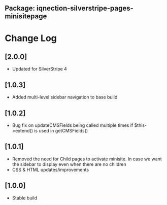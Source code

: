 ## Package: iqnection-silverstripe-pages-minisitepage
# Change Log


## [2.0.0]
- Updated for SilverStripe 4

## [1.0.3]
- Added multi-level sidebar navigation to base build

## [1.0.2]
- Bug fix on updateCMSFields being called multiple times if $this->extend() is used in getCMSFields()

## [1.0.1]
- Removed the need for Child pages to activate minisite. In case we want the sidebar to display even when there are no children
- CSS & HTML updates/improvements

## [1.0.0]
- Stable build